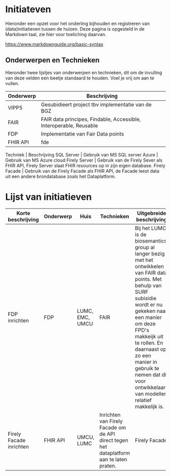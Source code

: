 # Initiateven
Hieronder een opzet voor het onderling bijhouden en registreren van (data)initiatieven tussen de huizen. Deze pagina is opgesteld in de Markdown taal, zie hier voor toeliching daarvan. 

https://www.markdownguide.org/basic-syntax 

## Onderwerpen en Technieken
Hieronder twee lijstjes van onderwerpen en technieken, dit om de invulling van deze velden een beetje standaard te houden. Voel je vrij om aan te vullen.

Onderwerp | Beschrijving 
---|---
VIPP5 | Gesubidieert project tbv implementatie van de BGZ
FAIR | FAIR data principes, Findable, Accessible, Interoperable, Reusable
FDP | Implementatie van Fair Data points
FHIR API | fde

Techniek | Beschrijving
SQL Server | Gebruik van MS SQL server
Azure | Gebruik van MS Azure cloud
Firely Server | Gebruik van de Firely Sever als FHIR API, Firely Server slaat FHIR resources op in zijn eigen database.
Firely Facade | Gebruik van de Firely Facade als FHIR API, de Facade leest data uit een andere brondatabase zoals het Dataplatform.

# Lijst van initiatieven

Korte beschrijving | Onderwerp | Huis | Technieken | Uitgebreide beschrijving | Periode
---|---|---|---|---|---
FDP inrichten | FDP | LUMC, EMC, UMCU | FAIR | Bij het LUMC is de biosemantics group al langer bezig met het ontwikkelen van FAIR data points. Met behulp van SURF subisidie wordt er nu gekeken naar een manier om deze FPD's makkeijk uit te rollen. En daarnaast op zo een manier in gebruik te nemen dat dit voor ontwikkelaars van modellen relatief makkelijk is. 
Firely Facade inrichten | FHIR API | UMCU, LUMC | Inrichten van Firely Facade om de API direct tegen het dataplatform aan te laten praten. | Firely Facade | 2023
